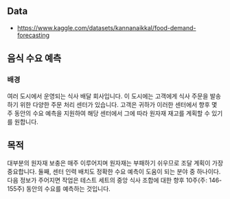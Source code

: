 ## Data

- https://www.kaggle.com/datasets/kannanaikkal/food-demand-forecasting

## 음식 수요 예측
### 배경
여러 도시에서 운영되는 식사 배달 회사입니다. 이 도시에는 고객에게 식사 주문을 발송하기 위한 다양한 주문 처리 센터가 있습니다. 고객은 귀하가 이러한 센터에서 향후 몇 주 동안의 수요 예측을 지원하여 해당 센터에서 그에 따라 원자재 재고를 계획할 수 있기를 원합니다.

## 목적
대부분의 원자재 보충은 매주 이루어지며 원자재는 부패하기 쉬우므로 조달 계획이 가장 중요합니다. 둘째, 센터 인력 배치도 정확한 수요 예측이 도움이 되는 분야 중 하나이다. 다음 정보가 주어지면 작업은 테스트 세트의 중앙 식사 조합에 대한 향후 10주(주: 146-155주) 동안의 수요를 예측하는 것입니다.
